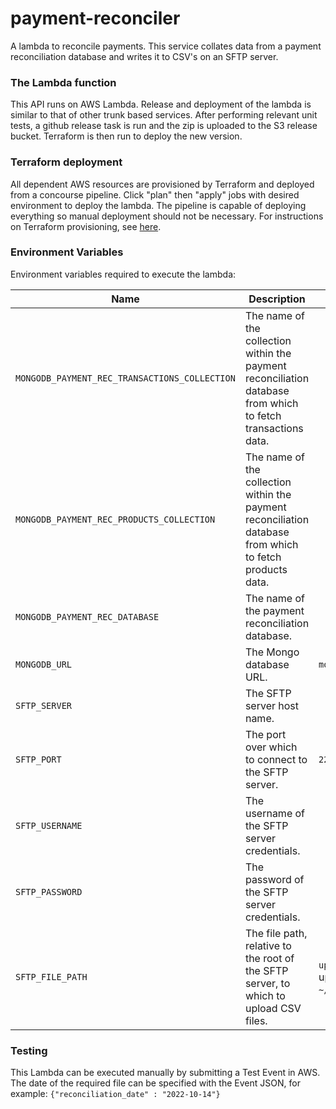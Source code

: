 # payment-reconciler
A lambda to reconcile payments. This service collates data from a payment reconciliation 
database and writes it to CSV's on an SFTP server.

### The Lambda function
This API runs on AWS Lambda. Release and deployment of the lambda is similar to that of other trunk based services. 
After performing relevant unit tests, a github release task is run and the zip is uploaded to the S3 release bucket. 
Terraform is then run to deploy the new version. 

### Terraform deployment
All dependent AWS resources are provisioned by Terraform and deployed from a concourse pipeline.
Click "plan" then "apply" jobs with desired environment to deploy the lambda.
The pipeline is capable of deploying everything so manual deployment should not be necessary. For
instructions on Terraform provisioning, see [here](/terraform/README.md).


### Environment Variables
Environment variables required to execute the lambda:

Name                                             | Description                                                                                                   | Examples
------------------------------------------------ | --------------------------------------------------------------------------------------------------------------|--------------------------------------------------------------------------
`MONGODB_PAYMENT_REC_TRANSACTIONS_COLLECTION`    | The name of the collection within the payment reconciliation database from which to fetch transactions data.  |
`MONGODB_PAYMENT_REC_PRODUCTS_COLLECTION`        | The name of the collection within the payment reconciliation database from which to fetch products data.      |
`MONGODB_PAYMENT_REC_DATABASE`                   | The name of the payment reconciliation database.                                                              |
`MONGODB_URL`                                    | The Mongo database URL.                                                                                       | `mongodb://<mongo_host>:27017`
`SFTP_SERVER`                                    | The SFTP server host name.                                                                                    |
`SFTP_PORT`                                      | The port over which to connect to the SFTP server.                                                            | `22`
`SFTP_USERNAME`                                  | The username of the SFTP server credentials.                                                                  |
`SFTP_PASSWORD`                                  | The password of the SFTP server credentials.                                                                  |
`SFTP_FILE_PATH`                                 | The file path, relative to the root of the SFTP server, to which to upload CSV files.                         | `uploadPath` (will result is CV's uploaded to directory: `~/uploadPath`)

### Testing
This Lambda can be executed manually by submitting a Test Event in AWS.
The date of the required file can be specified with the Event JSON, for example:
`{"reconciliation_date" : "2022-10-14"}`
